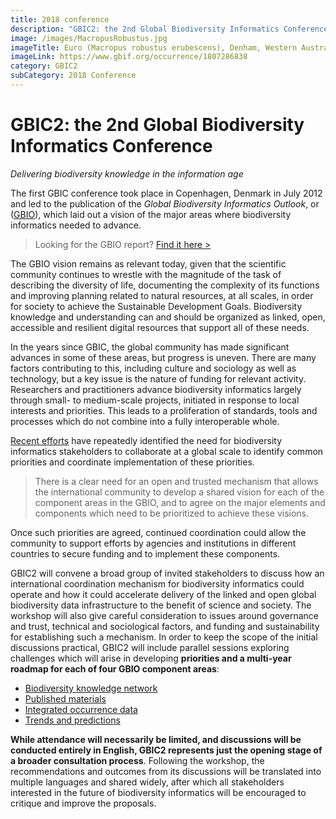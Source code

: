 ```yaml
---
title: 2018 conference 
description: "GBIC2: the 2nd Global Biodiversity Informatics Conference—delivering biodiversity knowledge in the information age"
image: /images/MacropusRobustus.jpg
imageTitle: Euro (Macropus robustus erubescens), Denham, Western Australia, 10 January 2018. Photo by Donald Hobern via iNaturalist.org, licensed under CC BY 4.0.
imageLink: https://www.gbif.org/occurrence/1807286838
category: GBIC2
subCategory: 2018 Conference
---
```

GBIC2: the 2nd Global Biodiversity Informatics Conference
===================

_Delivering biodiversity knowledge in the information age_

The first GBIC conference took place in Copenhagen, Denmark in July 2012 and led to the publication of the _Global Biodiversity Informatics Outlook_, or ([GBIO](./gbio)), which laid out a vision of the major areas where biodiversity informatics needed to advance. 

> Looking for the GBIO report? [Find it here >](https://www.gbif.org/document/80859)

The GBIO vision remains as relevant today, given that the scientific community continues to wrestle with the magnitude of the task of describing the diversity of life, documenting the complexity of its functions and improving planning related to natural resources, at all scales, in order for society to achieve the Sustainable Development Goals. Biodiversity knowledge and understanding can and should be organized as linked, open, accessible and resilient digital resources that support all of these needs.

In the years since GBIC, the global community has made significant advances in some of these areas, but progress is uneven. There are many factors contributing to this, including culture and sociology as well as technology, but a key issue is the nature of funding for relevant activity. Researchers and practitioners advance biodiversity informatics largely through small- to medium-scale projects, initiated in response to local interests and priorities. This leads to a proliferation of standards, tools and processes which do not combine into a fully interoperable whole.

[Recent efforts](./background) have repeatedly identified the need for biodiversity informatics stakeholders to collaborate at a global scale to identify common priorities and coordinate implementation of these priorities. 
> There is a clear need for an open and trusted mechanism that allows the international community to develop a shared vision for each of the component areas in the GBIO, and to agree on the major elements and components which need to be prioritized to achieve these visions. 

Once such priorities are agreed, continued coordination could allow the community to support efforts by agencies and institutions in different countries to secure funding and to implement these components. 

GBIC2 will convene a broad group of invited stakeholders to discuss how an international coordination mechanism for biodiversity informatics could operate and how it could accelerate delivery of the linked and open global biodiversity data infrastructure to the benefit of science and society. The workshop will also give careful consideration to issues around governance and trust, technical and sociological factors, and funding and sustainability for establishing such a mechanism. In order to keep the scope of the initial discussions practical, GBIC2 will include parallel sessions exploring challenges which will arise in developing **priorities and a multi-year roadmap for each of four GBIO component areas**: 
+ [Biodiversity knowledge network](/en/programme/knowledge-network)
+ [Published materials](/en/programme/published-materials)
+ [Integrated occurrence data](/en/programme/occurrence-data)
+ [Trends and predictions](/en/programme/trends)

**While attendance will necessarily be limited, and discussions will be conducted entirely in English, GBIC2 represents just the opening stage of a broader consultation process**. Following the workshop, the recommendations and outcomes from its discussions will be translated into multiple languages and shared widely, after which all stakeholders interested in the future of biodiversity informatics will be encouraged to critique and improve the proposals.
